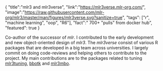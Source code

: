 {
    "title":"mlr3 and mlr3verse",
    "link":"https://mlr3verse.mlr-org.com/",
    "image":"https://raw.githubusercontent.com/mlr-org/mlr3/master/man/figures/mlr3verse.svg?sanitize=true",
    "tags": ["r", "machine learning", "oop", "R6"],
    "fact":" 700+ \"pulls\" from docker hub",
    "featured": true
}


Co-author of the successor of *mlr*. 
I contributed to the early development and new object-oriented design of *mlr3*.
The *mlr3verse* consist of various R packages that are developed in a big team across universities.
I largely commit on doing code-reviews and helping others to contribute to the project.
My main contributions are to the packages related to tuning [mlr3tuning](https://mlr3tuning.mlr-org.com/), [bbotk](https://bbotk.mlr-org.com/) and [mlr3mbo](https://mlr3mbo.mlr-org.com/).
